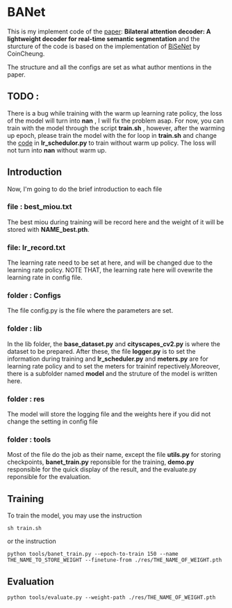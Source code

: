 # BANet
This is my implement code of the [paper](https://doi.org/10.1016/j.neunet.2021.01.021): **Bilateral attention decoder: A lightweight decoder for real-time semantic segmentation** and the sturcture of the code is based on the implementation of [BiSeNet](https://github.com/CoinCheung/BiSeNet) by CoinCheung.

The structure and all the configs are set as what author mentions in the paper.

## TODO : 
There is a bug while training with the warm up learning rate policy, the loss of the model will turn into **nan** , I will fix the problem asap. For now, you can train with the model through the script **train.sh** , however, after the warming up epoch, please train the model with the for loop in **train.sh** and change the [code](https://github.com/DavidChenTaipei/BANet/blob/1206c8cde021cfcc38ac14b0d30b62940a545fdf/lib/lr_scheduler.py#L34) in **lr_schedulor.py** to train without warm up policy. The loss will not turn into **nan** without warm up.

## Introduction
Now, I'm going to do the brief introduction to each file
### file : best_miou.txt
The best miou during training will be record here and the weight of it will be stored with **NAME_best.pth**.

### file: lr_record.txt
The learning rate need to be set at here, and will be changed due to the learning rate policy.
NOTE THAT, the learning rate here will ovewrite the learning rate in config file.

### folder : Configs 
The file config.py is the file where the parameters are set.

### folder : lib
In the lib folder, the **base_dataset.py** and **cityscapes_cv2.py** is where the dataset to be prepared. After these, the file **logger.py** is to set the information during training and **lr_scheduler.py** and **meters.py** are for learning rate policy and to set the meters for traininf repectively.Moreover, there is a subfolder named **model** and the struture of the model is written here. 

### folder : res
The model will store the logging file and the weights here if you did not change the setting in config file

### folder : tools
Most of the file do the job as their name, except the file **utils.py** for storing checkpoints, **banet_train.py** reponsible for the training, **demo.py** responsible for the quick display of the result, and the evaluate.py reponsible for the evaluation. 

## Training
To train the model, you may use the instruction 
```
sh train.sh 
``` 
or the instruction 
```
python tools/banet_train.py --epoch-to-train 150 --name THE_NAME_TO_STORE_WEIGHT --finetune-from ./res/THE_NAME_OF_WEIGHT.pth
```

## Evaluation
```
python tools/evaluate.py --weight-path ./res/THE_NAME_OF_WEIGHT.pth
```
